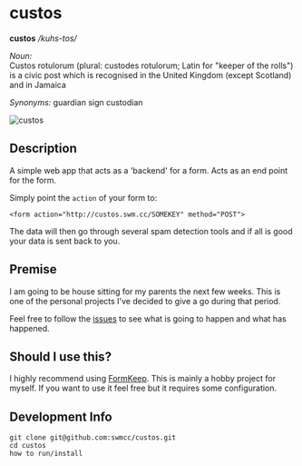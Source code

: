 # custos

**custos**  */kuhs-tos/*

*Noun:*  
Custos rotulorum (plural: custodes rotulorum; Latin for "keeper of the rolls")
is a civic post which is recognised in the United Kingdom (except Scotland) and
in Jamaica

*Synonyms:*	
guardian sign custodian

![custos](http://i.telegraph.co.uk/multimedia/archive/03263/phoenixnights1_3263113b.jpg 'custos')

## Description

A simple web app that acts as a 'backend' for a form. Acts as an end point for
the form. 

Simply point the ```action``` of your form to:

```<form action="http://custos.swm.cc/SOMEKEY" method="POST">```

The data will then go through several spam detection tools and if all is good
your data is sent back to you.

## Premise 

I am going to be house sitting for my parents the next few weeks. This is one
of the personal projects I've decided to give a go during that period.

Feel free to follow the [issues](https://github.com/swmcc/custos/issues) to see
what is going to happen and what has happened. 

## Should I use this?

I highly recommend using [FormKeep](https://formkeep.com). This is mainly a
hobby project for myself. If you want to use it feel free but it requires some
configuration.

## Development Info

```
git clone git@github.com:swmcc/custos.git 
cd custos
how to run/install 
```

